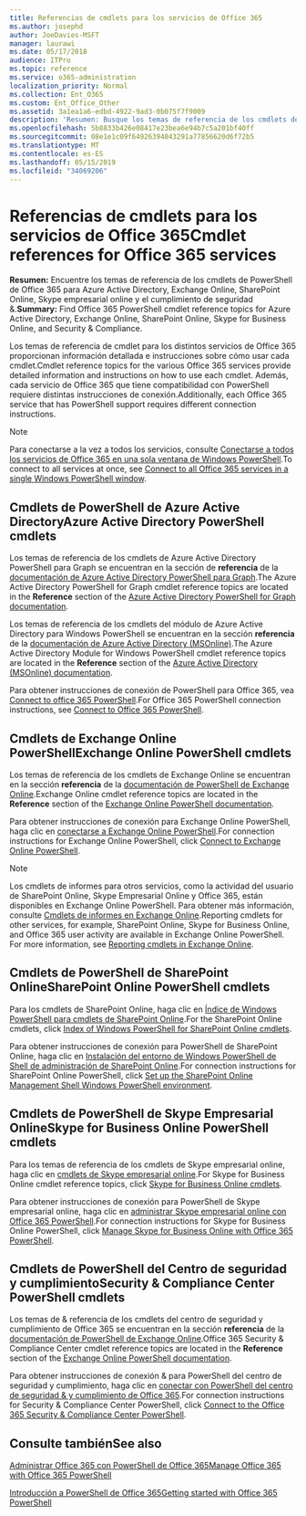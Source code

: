 ```yaml
---
title: Referencias de cmdlets para los servicios de Office 365
ms.author: josephd
author: JoeDavies-MSFT
manager: laurawi
ms.date: 05/17/2018
audience: ITPro
ms.topic: reference
ms.service: o365-administration
localization_priority: Normal
ms.collection: Ent_O365
ms.custom: Ent_Office_Other
ms.assetid: 3a1ea1a6-edbd-4922-9ad3-0b075f7f9009
description: 'Resumen: Busque los temas de referencia de los cmdlets de PowerShell de Office 365 para Azure Active Directory, Exchange Online, SharePoint Online, Skype empresarial online y el cumplimiento de seguridad &.'
ms.openlocfilehash: 5b8833b426e08417e23bea6e94b7c5a201bf40ff
ms.sourcegitcommit: 08e1e1c09f64926394043291a77856620d6f72b5
ms.translationtype: MT
ms.contentlocale: es-ES
ms.lasthandoff: 05/15/2019
ms.locfileid: "34069206"
---
```

# <a name="cmdlet-references-for-office-365-services"></a><span data-ttu-id="869ac-103">Referencias de cmdlets para los servicios de Office 365</span><span class="sxs-lookup"><span data-stu-id="869ac-103">Cmdlet references for Office 365 services</span></span>

 <span data-ttu-id="869ac-104">**Resumen:** Encuentre los temas de referencia de los cmdlets de PowerShell de Office 365 para Azure Active Directory, Exchange Online, SharePoint Online, Skype empresarial online y el cumplimiento de seguridad &.</span><span class="sxs-lookup"><span data-stu-id="869ac-104">**Summary:** Find Office 365 PowerShell cmdlet reference topics for Azure Active Directory, Exchange Online, SharePoint Online, Skype for Business Online, and Security & Compliance.</span></span>
  
<span data-ttu-id="869ac-105">Los temas de referencia de cmdlet para los distintos servicios de Office 365 proporcionan información detallada e instrucciones sobre cómo usar cada cmdlet.</span><span class="sxs-lookup"><span data-stu-id="869ac-105">Cmdlet reference topics for the various Office 365 services provide detailed information and instructions on how to use each cmdlet.</span></span> <span data-ttu-id="869ac-106">Además, cada servicio de Office 365 que tiene compatibilidad con PowerShell requiere distintas instrucciones de conexión.</span><span class="sxs-lookup"><span data-stu-id="869ac-106">Additionally, each Office 365 service that has PowerShell support requires different connection instructions.</span></span>
  
> [!NOTE]
> <span data-ttu-id="869ac-107">Para conectarse a la vez a todos los servicios, consulte [Conectarse a todos los servicios de Office 365 en una sola ventana de Windows PowerShell](connect-to-all-office-365-services-in-a-single-windows-powershell-window.md).</span><span class="sxs-lookup"><span data-stu-id="869ac-107">To connect to all services at once, see [Connect to all Office 365 services in a single Windows PowerShell window](connect-to-all-office-365-services-in-a-single-windows-powershell-window.md).</span></span> 
  
## <a name="azure-active-directory-powershell-cmdlets"></a><span data-ttu-id="869ac-108">Cmdlets de PowerShell de Azure Active Directory</span><span class="sxs-lookup"><span data-stu-id="869ac-108">Azure Active Directory PowerShell cmdlets</span></span>

<span data-ttu-id="869ac-109">Los temas de referencia de los cmdlets de Azure Active Directory PowerShell para Graph se encuentran en la sección de **referencia** de la [documentación de Azure Active Directory PowerShell para Graph](https://docs.microsoft.com/powershell/azure/active-directory/install-adv2?view=azureadps-2.0).</span><span class="sxs-lookup"><span data-stu-id="869ac-109">The Azure Active Directory PowerShell for Graph cmdlet reference topics are located in the **Reference** section of the [Azure Active Directory PowerShell for Graph documentation](https://docs.microsoft.com/powershell/azure/active-directory/install-adv2?view=azureadps-2.0).</span></span>

<span data-ttu-id="869ac-110">Los temas de referencia de los cmdlets del módulo de Azure Active Directory para Windows PowerShell se encuentran en la sección **referencia** de la [documentación de Azure Active Directory (MSOnline)](https://docs.microsoft.com/powershell/azure/active-directory/overview?view=azureadps-1.0).</span><span class="sxs-lookup"><span data-stu-id="869ac-110">The Azure Active Directory Module for Windows PowerShell cmdlet reference topics are located in the **Reference** section of the [Azure Active Directory (MSOnline) documentation](https://docs.microsoft.com/powershell/azure/active-directory/overview?view=azureadps-1.0).</span></span>

<span data-ttu-id="869ac-111">Para obtener instrucciones de conexión de PowerShell para Office 365, vea [Connect to office 365 PowerShell](connect-to-office-365-powershell.md).</span><span class="sxs-lookup"><span data-stu-id="869ac-111">For Office 365 PowerShell connection instructions, see [Connect to Office 365 PowerShell](connect-to-office-365-powershell.md).</span></span>
  
## <a name="exchange-online-powershell-cmdlets"></a><span data-ttu-id="869ac-112">Cmdlets de Exchange Online PowerShell</span><span class="sxs-lookup"><span data-stu-id="869ac-112">Exchange Online PowerShell cmdlets</span></span>

<span data-ttu-id="869ac-113">Los temas de referencia de los cmdlets de Exchange Online se encuentran en la sección **referencia** de la [documentación de PowerShell de Exchange Online](https://docs.microsoft.com/powershell/exchange/exchange-online/exchange-online-powershell?view=exchange-ps).</span><span class="sxs-lookup"><span data-stu-id="869ac-113">Exchange Online cmdlet reference topics are located in the **Reference** section of the [Exchange Online PowerShell documentation](https://docs.microsoft.com/powershell/exchange/exchange-online/exchange-online-powershell?view=exchange-ps).</span></span>
  
<span data-ttu-id="869ac-114">Para obtener instrucciones de conexión para Exchange Online PowerShell, haga clic en [conectarse a Exchange Online PowerShell](https://go.microsoft.com/fwlink/p/?LinkId=396554).</span><span class="sxs-lookup"><span data-stu-id="869ac-114">For connection instructions for Exchange Online PowerShell, click [Connect to Exchange Online PowerShell](https://go.microsoft.com/fwlink/p/?LinkId=396554).</span></span>
  
> [!NOTE]
> <span data-ttu-id="869ac-p102">Los cmdlets de informes para otros servicios, como la actividad del usuario de SharePoint Online, Skype Empresarial Online y Office 365, están disponibles en Exchange Online PowerShell. Para obtener más información, consulte [Cmdlets de informes en Exchange Online](https://go.microsoft.com/fwlink/p/?LinkId=691595).</span><span class="sxs-lookup"><span data-stu-id="869ac-p102">Reporting cmdlets for other services, for example, SharePoint Online, Skype for Business Online, and Office 365 user activity are available in Exchange Online PowerShell. For more information, see [Reporting cmdlets in Exchange Online](https://go.microsoft.com/fwlink/p/?LinkId=691595).</span></span> 
  
## <a name="sharepoint-online-powershell-cmdlets"></a><span data-ttu-id="869ac-117">Cmdlets de PowerShell de SharePoint Online</span><span class="sxs-lookup"><span data-stu-id="869ac-117">SharePoint Online PowerShell cmdlets</span></span>

<span data-ttu-id="869ac-118">Para los cmdlets de SharePoint Online, haga clic en [Índice de Windows PowerShell para cmdlets de SharePoint Online](https://go.microsoft.com/fwlink/p/?LinkId=691476).</span><span class="sxs-lookup"><span data-stu-id="869ac-118">For the SharePoint Online cmdlets, click [Index of Windows PowerShell for SharePoint Online cmdlets](https://go.microsoft.com/fwlink/p/?LinkId=691476).</span></span>
  
<span data-ttu-id="869ac-119">Para obtener instrucciones de conexión para PowerShell de SharePoint Online, haga clic en [Instalación del entorno de Windows PowerShell de Shell de administración de SharePoint Online](https://go.microsoft.com/fwlink/p/?LinkId=691603).</span><span class="sxs-lookup"><span data-stu-id="869ac-119">For connection instructions for SharePoint Online PowerShell, click [Set up the SharePoint Online Management Shell Windows PowerShell environment](https://go.microsoft.com/fwlink/p/?LinkId=691603).</span></span>
  
## <a name="skype-for-business-online-powershell-cmdlets"></a><span data-ttu-id="869ac-120">Cmdlets de PowerShell de Skype Empresarial Online</span><span class="sxs-lookup"><span data-stu-id="869ac-120">Skype for Business Online PowerShell cmdlets</span></span>

<span data-ttu-id="869ac-121">Para los temas de referencia de los cmdlets de Skype empresarial online, haga clic en [cmdlets de Skype empresarial online](https://technet.microsoft.com/library/mt228132.aspx).</span><span class="sxs-lookup"><span data-stu-id="869ac-121">For Skype for Business Online cmdlet reference topics, click [Skype for Business Online cmdlets](https://technet.microsoft.com/library/mt228132.aspx).</span></span>
  
<span data-ttu-id="869ac-122">Para obtener instrucciones de conexión para PowerShell de Skype empresarial online, haga clic en [administrar Skype empresarial online con Office 365 PowerShell](manage-skype-for-business-online-with-office-365-powershell.md).</span><span class="sxs-lookup"><span data-stu-id="869ac-122">For connection instructions for Skype for Business Online PowerShell, click [Manage Skype for Business Online with Office 365 PowerShell](manage-skype-for-business-online-with-office-365-powershell.md).</span></span>

## <a name="security-amp-compliance-center-powershell-cmdlets"></a><span data-ttu-id="869ac-123">Cmdlets de PowerShell del Centro de seguridad y cumplimiento</span><span class="sxs-lookup"><span data-stu-id="869ac-123">Security &amp; Compliance Center PowerShell cmdlets</span></span>

<span data-ttu-id="869ac-124">Los temas de &amp; referencia de los cmdlets del centro de seguridad y cumplimiento de Office 365 se encuentran en la sección **referencia** de la [documentación de PowerShell de Exchange Online](https://docs.microsoft.com/powershell/exchange/exchange-online/exchange-online-powershell?view=exchange-ps).</span><span class="sxs-lookup"><span data-stu-id="869ac-124">Office 365 Security &amp; Compliance Center cmdlet reference topics are located in the **Reference** section of the [Exchange Online PowerShell documentation](https://docs.microsoft.com/powershell/exchange/exchange-online/exchange-online-powershell?view=exchange-ps).</span></span>
  
<span data-ttu-id="869ac-125">Para obtener instrucciones de conexión &amp; para PowerShell del centro de seguridad y cumplimiento, haga clic en [conectar con PowerShell del centro de seguridad &amp; y cumplimiento de Office 365](https://docs.microsoft.com/powershell/exchange/office-365-scc/connect-to-scc-powershell/connect-to-scc-powershell?view=exchange-ps).</span><span class="sxs-lookup"><span data-stu-id="869ac-125">For connection instructions for Security &amp; Compliance Center PowerShell, click [Connect to the Office 365 Security &amp; Compliance Center PowerShell](https://docs.microsoft.com/powershell/exchange/office-365-scc/connect-to-scc-powershell/connect-to-scc-powershell?view=exchange-ps).</span></span>


  
## <a name="see-also"></a><span data-ttu-id="869ac-126">Consulte también</span><span class="sxs-lookup"><span data-stu-id="869ac-126">See also</span></span>

[<span data-ttu-id="869ac-127">Administrar Office 365 con PowerShell de Office 365</span><span class="sxs-lookup"><span data-stu-id="869ac-127">Manage Office 365 with Office 365 PowerShell</span></span>](manage-office-365-with-office-365-powershell.md)
  
[<span data-ttu-id="869ac-128">Introducción a PowerShell de Office 365</span><span class="sxs-lookup"><span data-stu-id="869ac-128">Getting started with Office 365 PowerShell</span></span>](getting-started-with-office-365-powershell.md)


